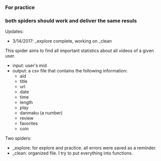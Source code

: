 ### For practice
### both spiders should work and deliver the same resuls

Updates:
- 3/14/2017: _explore complete, working on _clean

This spider aims to find all important statistics about all videos of a given user. 
- input: user's mid
- output: a csv file that contains the following information:
	- aid
	- title
	- url
	- date
	- time
	- length
	- play
	- danmaku (a number)
	- review
	- favorites
	- coin

Two spiders:
- _explore: for explore and practice. all errors were saved as a reminder. 
- _clean: organized file. I try to put everything into functions.
